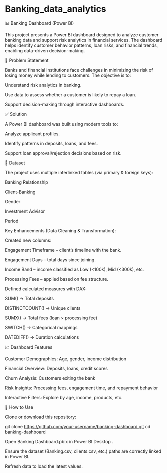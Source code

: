# Banking_data_analytics
📊 Banking Dashboard (Power BI)

This project presents a Power BI dashboard designed to analyze customer banking data and support risk analytics in financial services. The dashboard helps identify customer behavior patterns, loan risks, and financial trends, enabling data-driven decision-making.

🔎 Problem Statement

Banks and financial institutions face challenges in minimizing the risk of losing money while lending to customers. The objective is to:

Understand risk analytics in banking.

Use data to assess whether a customer is likely to repay a loan.

Support decision-making through interactive dashboards.

✅ Solution

A Power BI dashboard was built using modern tools to:

Analyze applicant profiles.

Identify patterns in deposits, loans, and fees.

Support loan approval/rejection decisions based on risk.

📝 Dataset

The project uses multiple interlinked tables (via primary & foreign keys):

Banking Relationship

Client-Banking

Gender

Investment Advisor

Period

Key Enhancements (Data Cleaning & Transformation):

Created new columns:

Engagement Timeframe – client’s timeline with the bank.

Engagement Days – total days since joining.

Income Band – income classified as Low (<100k), Mid (<300k), etc.

Processing Fees – applied based on fee structure.

Defined calculated measures with DAX:

SUM() → Total deposits

DISTINCTCOUNT() → Unique clients

SUMX() → Total fees (loan × processing fee)

SWITCH() → Categorical mappings

DATEDIFF() → Duration calculations

📈 Dashboard Features

Customer Demographics: Age, gender, income distribution

Financial Overview: Deposits, loans, credit scores

Churn Analysis: Customers exiting the bank

Risk Insights: Processing fees, engagement time, and repayment behavior

Interactive Filters: Explore by age, income, products, etc.

🚀 How to Use

Clone or download this repository:

git clone https://github.com/your-username/banking-dashboard.git
cd banking-dashboard


Open Banking Dashboard.pbix  in Power BI Desktop
.

Ensure the dataset (Banking.csv, clients.csv, etc.) paths are correctly linked in Power BI.

Refresh data to load the latest values.
